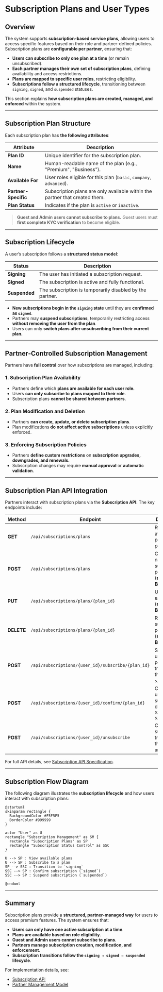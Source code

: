 # **Subscription Plans and User Types**

## **Overview**

The system supports **subscription-based service plans**, allowing users to access specific features based on their role and partner-defined policies. Subscription plans are **configurable per partner**, ensuring that:

- **Users can subscribe to only one plan at a time** (or remain unsubscribed).
- **Each partner manages their own set of subscription plans**, defining availability and access restrictions.
- **Plans are mapped to specific user roles**, restricting eligibility.
- **Subscriptions follow a structured lifecycle**, transitioning between `signing`, `signed`, and `suspended` statuses.

This section explains **how subscription plans are created, managed, and enforced** within the system.

---

## **Subscription Plan Structure**

Each subscription plan has **the following attributes**:
  
| **Attribute**       | **Description**                                               |
|---------------------|---------------------------------------------------------------|
| **Plan ID**        | Unique identifier for the subscription plan.                   |
| **Name**           | Human-readable name of the plan (e.g., "Premium", "Business"). |
| **Available For**  | User roles eligible for this plan (`basic`, `company`, `advanced`). |
| **Partner-Specific** | Subscription plans are only available within the partner that created them. |
| **Plan Status**    | Indicates if the plan is `active` or `inactive`. |

> **Guest and Admin users cannot subscribe to plans.** Guest users must **first complete KYC verification** to become eligible.

---

## **Subscription Lifecycle**

A user’s subscription follows a **structured status model**:

| **Status**     | **Description**                                           |
|---------------|-----------------------------------------------------------|
| **Signing**   | The user has initiated a subscription request.             |
| **Signed**    | The subscription is active and fully functional.           |
| **Suspended** | The subscription is temporarily disabled by the partner.   |

- **New subscriptions begin in the `signing` state** until they are **confirmed as `signed`**.
- Partners may **suspend subscriptions**, temporarily restricting access **without removing the user from the plan**.
- Users can only **switch plans after unsubscribing from their current plan**.

---

## **Partner-Controlled Subscription Management**

Partners have **full control** over how subscriptions are managed, including:

### **1. Subscription Plan Availability**
- Partners define which **plans are available for each user role**.
- Users **can only subscribe to plans mapped to their role**.
- Subscription plans **cannot be shared between partners**.

### **2. Plan Modification and Deletion**
- Partners **can create, update, or delete subscription plans**.
- Plan modifications **do not affect active subscriptions** unless explicitly enforced.

### **3. Enforcing Subscription Policies**
- Partners **define custom restrictions** on **subscription upgrades, downgrades, and renewals**.
- Subscription changes may require **manual approval** or **automatic validation**.

---

## **Subscription Plan API Integration**

Partners interact with subscription plans via the **Subscription API**. The key endpoints include:

| **Method** | **Endpoint** | **Description** |
|-----------|-------------|-----------------|
| **GET**   | `/api/subscriptions/plans` | Retrieve available plans for a partner. |
| **POST**  | `/api/subscriptions/plans` | Create a new subscription plan (**requires Basic Auth**). |
| **PUT**   | `/api/subscriptions/plans/{plan_id}` | Update an existing plan (**requires Basic Auth**). |
| **DELETE**| `/api/subscriptions/plans/{plan_id}` | Remove a subscription plan (**requires Basic Auth**). |
| **POST**  | `/api/subscriptions/{user_id}/subscribe/{plan_id}` | Subscribe a user to a plan, transitioning them to `signing`. |
| **POST**  | `/api/subscriptions/{user_id}/confirm/{plan_id}` | Confirm a user’s subscription, changing `signing → signed`. |
| **POST**  | `/api/subscriptions/{user_id}/unsubscribe` | Cancel a subscription, transitioning the user to `unsigned`. |

For full API details, see [Subscription API Specification](../../task2/index.md).

---

## **Subscription Flow Diagram**

The following diagram illustrates the **subscription lifecycle** and how users interact with subscription plans:

```plantuml
@startuml
skinparam rectangle {
  BackgroundColor #F5F5F5
  BorderColor #999999
}

actor "User" as U
rectangle "Subscription Management" as SM {
  rectangle "Subscription Plans" as SP
  rectangle "Subscription Status Control" as SSC
}

U --> SP : View available plans
U --> SP : Subscribe to a plan
SP --> SSC : Transition to `signing`
SSC --> SP : Confirm subscription (`signed`)
SSC --> SP : Suspend subscription (`suspended`)

@enduml
```

---

## **Summary**

Subscription plans provide a **structured, partner-managed way** for users to access premium features. The system ensures that:

- **Users can only have one active subscription at a time**.
- **Plans are available based on role eligibility**.
- **Guest and Admin users cannot subscribe to plans**.
- **Partners manage subscription creation, modification, and enforcement**.
- **Subscription transitions follow the `signing → signed → suspended` lifecycle**.

For implementation details, see:

- [Subscription API](../../task2/index.md)
- [Partner Management Model](../architecture/partner_management.md)
